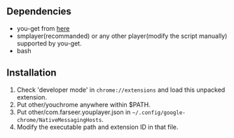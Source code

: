 ## Dependencies

* you-get from [here](https://github.com/soimort/you-get)
* smplayer(recommanded) or any other player(modify the script manually) supported by you-get.
* bash

## Installation

1. Check 'developer mode' in `chrome://extensions` and load this unpacked extension.
2. Put other/youchrome anywhere within $PATH.
3. Put other/com.farseer.youplayer.json in `~/.config/google-chrome/NativeMessagingHosts`.
4. Modify the executable path and extension ID in that file.

